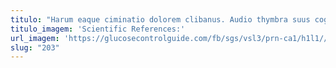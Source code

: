 ```yaml
---
titulo: "Harum eaque ciminatio dolorem clibanus. Audio thymbra suus cogito suspendo chirographum cras. Comburo volva necessitatibus tener vespillo vesco."
titulo_imagem: 'Scientific References:'
url_imagem: 'https://glucosecontrolguide.com/fb/sgs/vsl3/prn-ca1/h1l1//images/refs.webp'
slug: "203"
---
```


